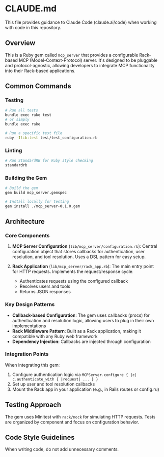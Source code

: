 # CLAUDE.md

This file provides guidance to Claude Code (claude.ai/code) when working with code in this repository.

## Overview
This is a Ruby gem called `mcp_server` that provides a configurable Rack-based MCP (Model-Context-Protocol) server. It's designed to be pluggable and protocol-agnostic, allowing developers to integrate MCP functionality into their Rack-based applications.

## Common Commands

### Testing
```bash
# Run all tests
bundle exec rake test
# or simply
bundle exec rake

# Run a specific test file
ruby -Ilib:test test/test_configuration.rb
```

### Linting
```bash
# Run StandardRB for Ruby style checking
standardrb
```

### Building the Gem
```bash
# Build the gem
gem build mcp_server.gemspec

# Install locally for testing
gem install ./mcp_server-0.1.0.gem
```

## Architecture

### Core Components
1. **MCP Server Configuration** (`lib/mcp_server/configuration.rb`): Central configuration object that stores callbacks for authentication, user resolution, and tool resolution. Uses a DSL pattern for easy setup.

2. **Rack Application** (`lib/mcp_server/rack_app.rb`): The main entry point for HTTP requests. Implements the request/response cycle:
   - Authenticates requests using the configured callback
   - Resolves users and tools
   - Returns JSON responses


### Key Design Patterns
- **Callback-based Configuration**: The gem uses callbacks (procs) for authentication and resolution logic, allowing users to plug in their own implementations
- **Rack Middleware Pattern**: Built as a Rack application, making it compatible with any Ruby web framework
- **Dependency Injection**: Callbacks are injected through configuration

### Integration Points
When integrating this gem:
1. Configure authentication logic via `MCPServer.configure { |c| c.authenticate_with { |request| ... } }`
2. Set up user and tool resolution callbacks
3. Mount the Rack app in your application (e.g., in Rails routes or config.ru)

## Testing Approach
The gem uses Minitest with `rack/mock` for simulating HTTP requests. Tests are organized by component and focus on configuration behavior.

## Code Style Guidelines
When writing code, do not add unnecessary comments.
